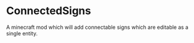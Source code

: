 # ConnectedSigns
A minecraft mod which will add connectable signs which are editable as a single entity.
